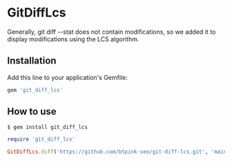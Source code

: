 # GitDiffLcs

Generally, git diff --stat does not contain modifications, so we added it to display modifications using the LCS algorithm.

## Installation

Add this line to your application's Gemfile:

```ruby
gem 'git_diff_lcs'
```

## How to use
```
$ gem install git_diff_lcs
```

```ruby
require 'git_diff_lcs'

GitDiffLcs.diff('https://github.com/btpink-seo/git-diff-lcs.git', 'main', 'gem')
```
